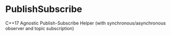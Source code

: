 # PublishSubscribe
C++17 Agnostic Publish-Subscribe Helper (with synchronous/asynchronous observer and topic subscription)
